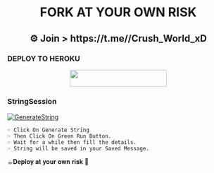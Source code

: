 

<h1 align="center">FORK AT YOUR OWN RISK </h1>

<h2 align="center">⚙️ Join > https://t.me//Crush_World_xD
</h2>


<h3> DEPLOY TO HEROKU </h3>

<p align="center"><a href="https://heroku.com/deploy"> <img src="https://img.shields.io/badge/Deploy%20To%20Heroku-grey?style=for-the-badge&logo=heroku" width="220" height="38.45"/></a></p>
</a>

<h3> StringSession </h3>


[![GenerateString](https://img.shields.io/badge/repl.it-generateString-yellowgreen)](https://replit.com/@Technoboy02/TechnoString?v=1) 

    ☞︎︎︎ Click On Generate String
    ☞︎︎︎ Then Click On Green Run Button.
    ☞︎︎︎ Wait for a while then fill the details.
    ☞︎︎︎ String will be saved in your Saved Message.


☕︎𝐃𝐞𝐩𝐥𝐨𝐲 𝐚𝐭 𝐲𝐨𝐮𝐫 𝐨𝐰𝐧 𝐫𝐢𝐬𝐤 🗾 
